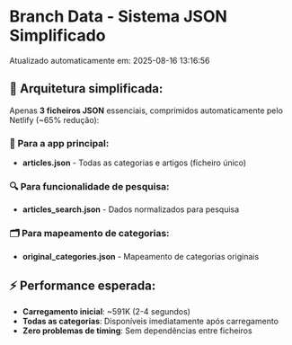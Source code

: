 # Branch Data - Sistema JSON Simplificado
Atualizado automaticamente em: 2025-08-16 13:16:56

## 🎯 Arquitetura simplificada:
Apenas **3 ficheiros JSON** essenciais, comprimidos automaticamente pelo Netlify (~65% redução):

### 📱 Para a app principal:
- **articles.json** - Todas as categorias e artigos (ficheiro único)

### 🔍 Para funcionalidade de pesquisa:
- **articles_search.json** - Dados normalizados para pesquisa

### 🗂️ Para mapeamento de categorias:
- **original_categories.json** - Mapeamento de categorias originais

## ⚡ Performance esperada:
- **Carregamento inicial**: ~591K (2-4 segundos)
- **Todas as categorias**: Disponíveis imediatamente após carregamento
- **Zero problemas de timing**: Sem dependências entre ficheiros
